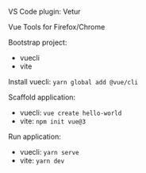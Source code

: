 VS Code plugin: Vetur

Vue Tools for Firefox/Chrome

Bootstrap project:
- vuecli
- vite

Install vuecli: `yarn global add @vue/cli`

Scaffold application:
- vuecli: `vue create hello-world`
- vite: `npm init vue@3`

Run application:
- vuecli: `yarn serve`
- vite: `yarn dev`

